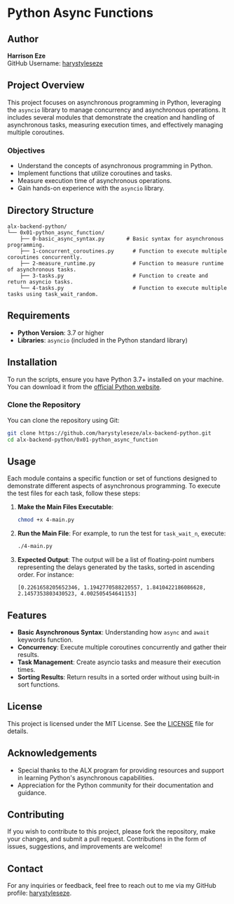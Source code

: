 # Python Async Functions

## Author
**Harrison Eze**  
GitHub Username: [harystyleseze](https://github.com/harystyleseze)

## Project Overview
This project focuses on asynchronous programming in Python, leveraging the `asyncio` library to manage concurrency and asynchronous operations. It includes several modules that demonstrate the creation and handling of asynchronous tasks, measuring execution times, and effectively managing multiple coroutines.

### Objectives
- Understand the concepts of asynchronous programming in Python.
- Implement functions that utilize coroutines and tasks.
- Measure execution time of asynchronous operations.
- Gain hands-on experience with the `asyncio` library.

## Directory Structure
```
alx-backend-python/
└── 0x01-python_async_function/
    ├── 0-basic_async_syntax.py       # Basic syntax for asynchronous programming.
    ├── 1-concurrent_coroutines.py      # Function to execute multiple coroutines concurrently.
    ├── 2-measure_runtime.py            # Function to measure runtime of asynchronous tasks.
    ├── 3-tasks.py                      # Function to create and return asyncio tasks.
    └── 4-tasks.py                      # Function to execute multiple tasks using task_wait_random.
```

## Requirements
- **Python Version**: 3.7 or higher
- **Libraries**: `asyncio` (included in the Python standard library)

## Installation
To run the scripts, ensure you have Python 3.7+ installed on your machine. You can download it from the [official Python website](https://www.python.org/downloads/).

### Clone the Repository
You can clone the repository using Git:
```bash
git clone https://github.com/harystyleseze/alx-backend-python.git
cd alx-backend-python/0x01-python_async_function
```

## Usage
Each module contains a specific function or set of functions designed to demonstrate different aspects of asynchronous programming. To execute the test files for each task, follow these steps:

1. **Make the Main Files Executable**:
   ```bash
   chmod +x 4-main.py
   ```

2. **Run the Main File**:
   For example, to run the test for `task_wait_n`, execute:
   ```bash
   ./4-main.py
   ```

3. **Expected Output**:
   The output will be a list of floating-point numbers representing the delays generated by the tasks, sorted in ascending order. For instance:
   ```
   [0.2261658205652346, 1.1942770588220557, 1.8410422186086628, 2.1457353803430523, 4.002505454641153]
   ```

## Features
- **Basic Asynchronous Syntax**: Understanding how `async` and `await` keywords function.
- **Concurrency**: Execute multiple coroutines concurrently and gather their results.
- **Task Management**: Create asyncio tasks and measure their execution times.
- **Sorting Results**: Return results in a sorted order without using built-in sort functions.

## License
This project is licensed under the MIT License. See the [LICENSE](LICENSE) file for details.

## Acknowledgements
- Special thanks to the ALX program for providing resources and support in learning Python's asynchronous capabilities.
- Appreciation for the Python community for their documentation and guidance.

## Contributing
If you wish to contribute to this project, please fork the repository, make your changes, and submit a pull request. Contributions in the form of issues, suggestions, and improvements are welcome!

## Contact
For any inquiries or feedback, feel free to reach out to me via my GitHub profile: [harystyleseze](https://github.com/harystyleseze).
```
